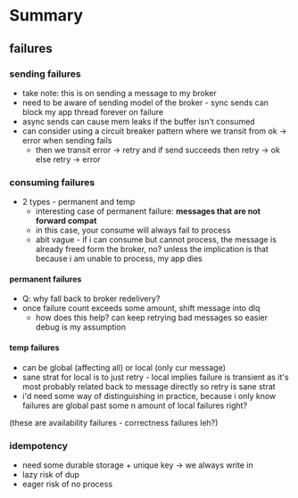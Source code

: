 # Summary 

## failures 
### sending failures
- take note: this is on sending a message to my broker
- need to be aware of sending model of the broker - sync sends can block my app thread forever on failure 
- async sends can cause mem leaks if the buffer isn't consumed 
- can consider using a circuit breaker pattern where we transit from ok -> error when sending fails
	- then we transit error -> retry and if send succeeds then retry -> ok else retry -> error 
### consuming failures 
- 2 types - permanent and temp
	- interesting case of permanent failure: **messages that are not forward compat**
	- in this case, your consume will always fail to process 
	- abit vague - if i can consume but cannot process, the message is already freed form the broker, no? unless the implication is that because i am unable to process, my app dies

#### permanent failures 
- Q: why fall back to broker redelivery? 
- once failure count exceeds some amount, shift message into dlq 
	- how does this help? can keep retrying bad messages so easier debug is my assumption

#### temp failures 
- can be global (affecting all) or local (only cur message)
- sane strat for local is to just retry - local implies failure is transient as it's most probably related back to message directly so retry is sane strat
- i'd need some way of distinguishing in practice, because i only know failures are global past some n amount of local failures right? 

(these are availability failures - correctness failures leh?)

### idempotency 
- need some durable storage + unique key -> we always write in 
- lazy risk of dup
- eager risk of no process